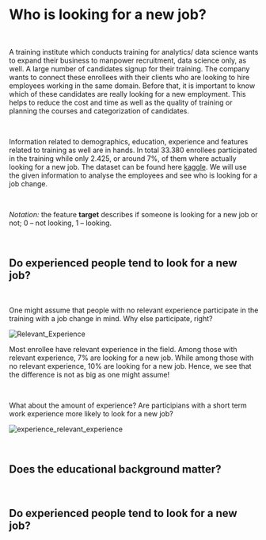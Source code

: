 # Who is looking for a new job?

<br />

A training institute which conducts training for analytics/ data science wants to expand their business to manpower recruitment, data science only, as well. A large number of candidates signup for their training. The company wants to connect these enrollees with their clients who are looking to hire employees working in the same domain. Before that, it is important to know which of these candidates are really looking for a new employment. This helps to reduce the cost and time as well as the quality of training or planning the courses and categorization of candidates.

<br />

Information related to demographics, education, experience and features related to training as well are in hands. In total 33.380 enrollees participated in the training while only 2.425, or around 7%, of them where actually looking for a new job. The dataset can be found here [kaggle](https://www.kaggle.com/aswathrao/hr-analysis). We will use the given information to analyse the employees and see who is looking for a job change. 

<br />

*Notation:* the feature **target** describes if someone is looking for a new job or not; 0 – not looking, 1 – looking. 

<br />

## Do experienced people tend to look for a new job?

<br />

One might assume that people with no relevant experience participate in the training with a job change in mind. Why else participate, right? 

![Relevant_Experience](relevant_experience.png)

Most enrollee have relevant experience in the field. Among those with relevant experience, 7% are looking for a new job. While among those with no relevant experience, 10% are looking for a new job. Hence, we see that the difference is not as big as one might assume! 

<br />

What about the amount of experience? Are participians with a short term work experience more likely to look for a new job? 

![experience_relevant_experience](experience_relevant_experience.png)

<br />

## Does the educational background matter? 


<br />

## Do experienced people tend to look for a new job?

